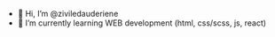 - 👋 Hi, I’m @ziviledauderiene
- 🌱 I’m currently learning WEB development (html, css/scss, js, react)


<!---
ziviledauderiene/ziviledauderiene is a ✨ special ✨ repository because its `README.md` (this file) appears on your GitHub profile.
You can click the Preview link to take a look at your changes.
--->
